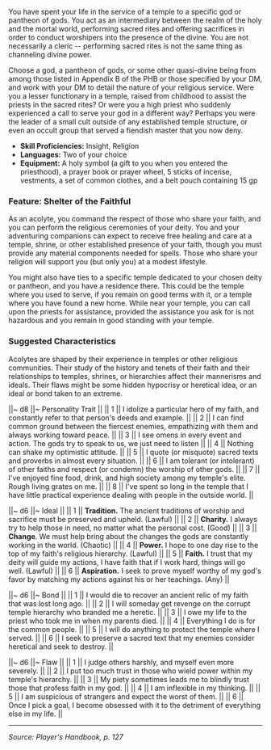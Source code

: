 You have spent your life in the service of a temple to a specific god or pantheon of gods. You act as an intermediary between the realm of the holy and the mortal world, performing sacred rites and offering sacrifices in order to conduct worshipers into the presence of the divine. You are not necessarily a cleric -- performing sacred rites is not the same thing as channeling divine power.

Choose a god, a pantheon of gods, or some other quasi-divine being from among those listed in Appendix B of the PHB or those specified by your DM, and work with your DM to detail the nature of your religious service. Were you a lesser functionary in a temple, raised from childhood to assist the priests in the sacred rites? Or were you a high priest who suddenly experienced a call to serve your god in a different way? Perhaps you were the leader of a small cult outside of any established temple structure, or even an occult group that served a fiendish master that you now deny.

* **Skill Proficiencies:** Insight, Religion
* **Languages:** Two of your choice
* **Equipment:** A holy symbol (a gift to you when you entered the priesthood), a prayer book or prayer wheel, 5 sticks of incense, vestments, a set of common clothes, and a belt pouch containing 15 gp

### Feature: Shelter of the Faithful

As an acolyte, you command the respect of those who share your faith, and you can perform the religious ceremonies of your deity. You and your adventuring companions can expect to receive free healing and care at a temple, shrine, or other established presence of your faith, though you must provide any material components needed for spells. Those who share your religion will support you (but only you) at a modest lifestyle.

You might also have ties to a specific temple dedicated to your chosen deity or pantheon, and you have a residence there. This could be the temple where you used to serve, if you remain on good terms with it, or a temple where you have found a new home. While near your temple, you can call upon the priests for assistance, provided the assistance you ask for is not hazardous and you remain in good standing with your temple.

### Suggested Characteristics

Acolytes are shaped by their experience in temples or other religious communities. Their study of the history and tenets of their faith and their relationships to temples, shrines, or hierarchies affect their mannerisms and ideals. Their flaws might be some hidden hypocrisy or heretical idea, or an ideal or bond taken to an extreme.

||~ d8 ||~ Personality Trait ||
|| 1 || I idolize a particular hero of my faith, and constantly refer to that person's deeds and example. ||
|| 2 || I can find common ground between the fiercest enemies, empathizing with them and always working toward peace. ||
|| 3 || I see omens in every event and action. The gods try to speak to us, we just need to listen ||
|| 4 || Nothing can shake my optimistic attitude. ||
|| 5 || I quote (or misquote) sacred texts and proverbs in almost every situation. ||
|| 6 || I am tolerant (or intolerant) of other faiths and respect (or condemn) the worship of other gods. ||
|| 7 || I've enjoyed fine food, drink, and high society among my temple's elite. Rough living grates on me. ||
|| 8 || I've spent so long in the temple that I have little practical experience dealing with people in the outside world. ||

||~ d6 ||~ Ideal ||
|| 1 || **Tradition.** The ancient traditions of worship and sacrifice must be preserved and upheld. (Lawful) ||
|| 2 || **Charity.** I always try to help those in need, no matter what the personal cost. (Good) ||
|| 3 || **Change**. We must help bring about the changes the gods are constantly working in the world. (Chaotic) ||
|| 4 || **Power.** I hope to one day rise to the top of my faith's religious hierarchy. (Lawful) ||
|| 5 || **Faith.** I trust that my deity will guide my actions, I have faith that if I work hard, things will go well. (Lawful) ||
|| 6 || **Aspiration.** I seek to prove myself worthy of my god's favor by matching my actions against his or her teachings. (Any) ||

||~ d6 ||~ Bond ||
|| 1 || I would die to recover an ancient relic of my faith that was lost long ago. ||
|| 2 || I will someday get revenge on the corrupt temple hierarchy who branded me a heretic. ||
|| 3 || I owe my life to the priest who took me in when my parents died. ||
|| 4 || Everything I do is for the common people. ||
|| 5 || I will do anything to protect the temple where I served. ||
|| 6 || I seek to preserve a sacred text that my enemies consider heretical and seek to destroy. ||

||~ d6 ||~ Flaw ||
|| 1 || I judge others harshly, and myself even more severely. ||
|| 2 || I put too much trust in those who wield power within my temple's hierarchy. ||
|| 3 || My piety sometimes leads me to blindly trust those that profess faith in my god. ||
|| 4 || I am inflexible in my thinking. ||
|| 5 || I am suspicious of strangers and expect the worst of them. ||
|| 6 || Once I pick a goal, I become obsessed with it to the detriment of everything else in my life. ||

----

*Source: Player's Handbook, p. 127*

